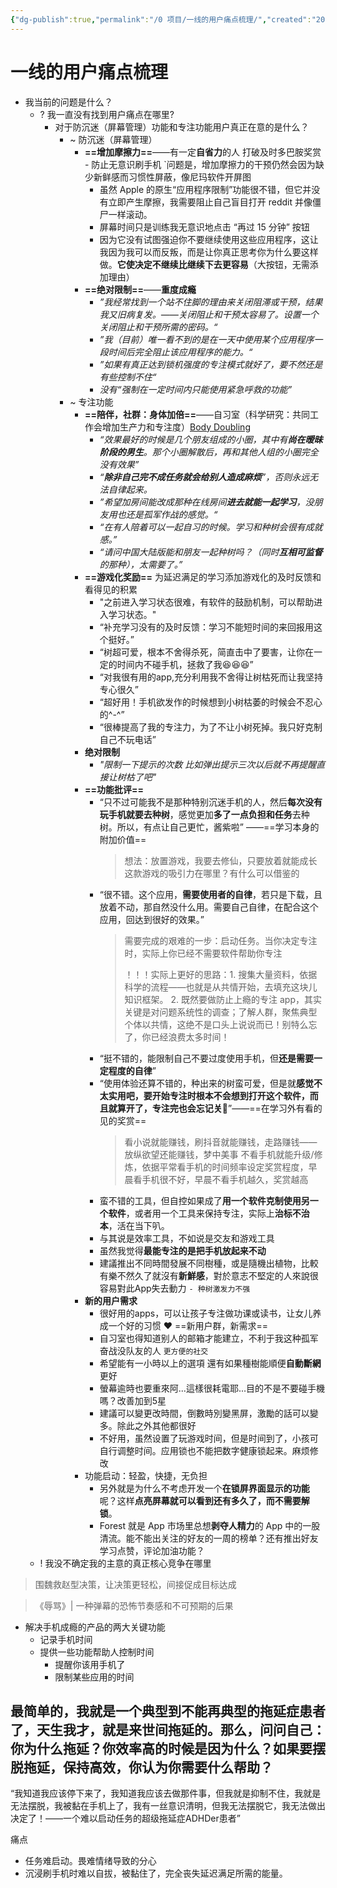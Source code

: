 ```yaml
---
{"dg-publish":true,"permalink":"/0 项目/一线的用户痛点梳理/","created":"2023-05-25T11:27:26.491+08:00","updated":"2023-06-01T10:57:19.326+08:00"}
---
```


# 一线的用户痛点梳理
  
- 我当前的问题是什么？
	- ? 我一直没有找到用户痛点在哪里?
		- 对于防沉迷（屏幕管理）功能和专注功能用户真正在意的是什么？
			- ~ 防沉迷（屏幕管理）
				- **==增加摩擦力==**——有一定**自省力**的人
				  打破及时多巴胺奖赏 - 防止无意识刷手机
				  `问题是，增加摩擦力的干预仍然会因为缺少新鲜感而习惯性屏蔽，像尼玛软件开屏图
					- 虽然 Apple 的原生“应用程序限制”功能很不错，但它并没有立即产生摩擦，我需要阻止自己盲目打开 reddit 并像僵尸一样滚动。
					- 屏幕时间只是训练我无意识地点击 “再过 15 分钟” 按钮
					- 因为它没有试图强迫你不要继续使用这些应用程序，这让我因为我可以而反叛，而是让你真正思考你为什么要这样做。**它使决定不继续比继续下去更容易**（大按钮，无需添加理由）
				- **==绝对限制==**——**重度成瘾**
					- *”我经常找到一个站不住脚的理由来关闭阻滞或干预，结果我又旧病复发。——关闭阻止和干预太容易了。设置一个关闭阻止和干预所需的密码。“*
					- *”我（目前）唯一看不到的是在一天中使用某个应用程序一段时间后完全阻止该应用程序的能力。“*
					- *”如果有真正达到锁机强度的专注模式就好了，要不然还是有些控制不住“*
					- *没有“强制在一定时间内只能使用紧急呼救的功能”*
			- ~ 专注功能
				- **==陪伴，社群：身体加倍==**——自习室（科学研究：共同工作会增加生产力和专注度）[Body Doubling](https://bodydoubling.com/)
					- *“效果最好的时候是几个朋友组成的小圈，其中有**尚在暧昧阶段的男生**。那个小圈解散后，再和其他人组的小圈完全没有效果”*
					- *“**除非自己完不成任务就会给别人造成麻烦**”，否则永远无法自律起来。*
					- *”希望加房间能改成那种在线房间**进去就能一起学习**，没朋友用也还是孤军作战的感觉。“*
					- *“在有人陪着可以一起自习的时候。学习和种树会很有成就感。”*
					- *“请问中国大陆版能和朋友一起种树吗？（同时**互相可监督**的那种），太需要了。”*
				- **==游戏化奖励==**
				  为延迟满足的学习添加游戏化的及时反馈和看得见的积累
					- "之前进入学习状态很难，有软件的鼓励机制，可以帮助进入学习状态。"
					- “补充学习没有的及时反馈：学习不能短时间的来回报用这个挺好。”
					- “树超可爱，根本不舍得杀死，简直击中了要害，让你在一定的时间内不碰手机，拯救了我😆😆😆”
					- “对我很有用的app,充分利用我不舍得让树枯死而让我坚持专心很久”
					- “超好用！手机欲发作的时候想到小树枯萎的时候会不忍心的^-^”
					- “很棒提高了我的专注力，为了不让小树死掉。我只好克制自己不玩电话”
				- **绝对限制**
					- *"限制一下提示的次数 比如弹出提示三次以后就不再提醒直接让树枯了吧"* 
				- **==功能批评==**
					- “只不过可能我不是那种特别沉迷手机的人，然后**每次没有玩手机就要去种树**，感觉更加**多了一点负担和任务**去种树。所以，有点让自己更忙，酱紫啦” ——==学习本身的附加价值==
					  > 想法：放置游戏，我要去修仙，只要放着就能成长
					  > 这款游戏的吸引力在哪里？有什么可以借鉴的
					- “很不错。这个应用，**需要使用者的自律**，若只是下载，且放着不动，那自然没什么用。需要自己自律，在配合这个应用，回达到很好的效果。”
					  > 需要完成的艰难的一步：启动任务。当你决定专注时，实际上你已经不需要软件帮助你专注
					  > 
					  > ！！！实际上更好的思路：1. 搜集大量资料，依据科学的流程——也就是从共情开始，去填充这块儿知识框架。
					  > 2. 既然要做防止上瘾的专注 app，其实关键是对问题系统性的调查；了解人群，聚焦典型个体以共情，这绝不是口头上说说而已！别特么忘了，你已经浪费太多时间！
					- “挺不错的，能限制自己不要过度使用手机，但**还是需要一定程度的自律**”
					- “使用体验还算不错的，种出来的树蛮可爱，但是就**感觉不太实用吧，要开始专注时根本不会想到打开这个软件，而且就算开了，专注完也会忘记关**🤣”——==在学习外有看的见的奖赏==
					  > 看小说就能赚钱，刷抖音就能赚钱，走路赚钱——放纵欲望还能赚钱，梦中美事
					  > 不看手机就能升级/修炼，依据平常看手机的时间频率设定奖赏程度，早晨看手机很不好，早晨不看手机越久，奖赏越高
					- 蛮不错的工具，但自控如果成了**用一个软件克制使用另一个软件**，或者用一个工具来保持专注，实际上**治标不治本**，活在当下叭。
					- 与其说是效率工具，不如说是交友和游戏工具
					- 虽然我觉得**最能专注的是把手机放起来不动**
					- 建議推出不同時間發展不同樹種，或是隨機出植物，比較有樂不然久了就沒有**新鮮感**，對於意志不堅定的人來說很容易對此App失去動力 `- 种树激发力不强`
				- **新的用户需求**
					- 很好用的apps，可以让孩子专注做功课或读书，让女儿养成一个好的习惯 ❤️ ==新用户群，新需求==
					- 自习室也得知道别人的邮箱才能建立，不利于我这种孤军奋战没队友的人 `更方便的社交`
					- 希望能有一小時以上的選項 還有如果種樹能順便**自動斷網**更好
					- 螢幕逾時也要重來阿...這樣很耗電耶...目的不是不要碰手機嗎？改善加到5星
					- 建議可以變更改時間，倒數時別變黑屏，激勵的話可以變多。除此之外其他都很好
					- 不好用，虽然设置了玩游戏时间，但是时间到了，小孩可自行调整时间。应用锁也不能把数字健康锁起来。麻烦修改
				- 功能启动：轻盈，快捷，无负担
					- 另外就是为什么不考虑开发一个**在锁屏界面显示的功能**呢？这样**点亮屏幕就可以看到还有多久了，而不需要解锁**。
					- Forest 就是 App 市场里总想**剥夺人精力**的 App 中的一股清流。能不能出关注的好友的一周的榜单？还有推出好友学习点赞，评论加油功能？
	- ! 我没不确定我的主意的真正核心竞争在哪里

> 围魏救赵型决策，让决策更轻松，间接促成目标达成

>《辱骂》| 一种弹幕的恐怖节奏感和不可预期的后果

- 解决手机成瘾的产品的两大关键功能
	- 记录手机时间
	- 提供一些功能帮助人控制时间
		- 提醒你该用手机了
		- 限制某些应用的时间

## 最简单的，我就是一个典型到不能再典型的拖延症患者了，天生我才，就是来世间拖延的。那么，问问自己：你为什么拖延？你效率高的时候是因为什么？如果要摆脱拖延，保持高效，你认为你需要什么帮助？


“我知道我应该停下来了，我知道我应该去做那件事，但我就是抑制不住，我就是无法摆脱，我被黏在手机上了，我有一丝意识清明，但我无法摆脱它，我无法做出决定了！——一个难以启动任务的超级拖延症ADHDer患者”

痛点

- 任务难启动。畏难情绪导致的分心
- 沉浸刷手机时难以自拔，被黏住了，完全丧失延迟满足所需的能量。

